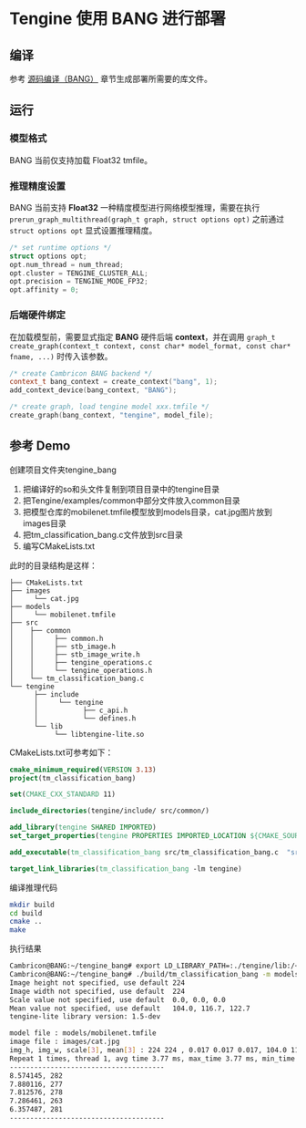# Tengine 使用 BANG 进行部署

## 编译

参考 [源码编译（BANG）](../source_compile/compile_bang.md) 章节生成部署所需要的库文件。

## 运行

### 模型格式

BANG 当前仅支持加载 Float32 tmfile。

### 推理精度设置

BANG 当前支持 **Float32** 一种精度模型进行网络模型推理，需要在执行 `prerun_graph_multithread(graph_t graph, struct options opt)` 之前通过 `struct options opt` 显式设置推理精度。


```c++
/* set runtime options */
struct options opt;
opt.num_thread = num_thread;
opt.cluster = TENGINE_CLUSTER_ALL;
opt.precision = TENGINE_MODE_FP32;
opt.affinity = 0;
```

### 后端硬件绑定

在加载模型前，需要显式指定 **BANG** 硬件后端 **context**，并在调用 `graph_t create_graph(context_t context, const char* model_format, const char* fname, ...)` 时传入该参数。

```c++
/* create Cambricon BANG backend */
context_t bang_context = create_context("bang", 1);
add_context_device(bang_context, "BANG");

/* create graph, load tengine model xxx.tmfile */
create_graph(bang_context, "tengine", model_file);
```

## 参考 Demo

创建项目文件夹tengine_bang
1. 把编译好的so和头文件复制到项目目录中的tengine目录
2. 把Tengine/examples/common中部分文件放入common目录
3. 把模型仓库的mobilenet.tmfile模型放到models目录，cat.jpg图片放到images目录
4. 把tm_classification_bang.c文件放到src目录
5. 编写CMakeLists.txt

此时的目录结构是这样：

```
├── CMakeLists.txt
├── images 
│     └── cat.jpg 
├── models 
│     └── mobilenet.tmfile 
├── src 
│    ├── common                            
│    │     ├── common.h 
│    │     ├── stb_image.h 
│    │     ├── stb_image_write.h 
│    │     ├── tengine_operations.c 
│    │     └── tengine_operations.h 
│    └── tm_classification_bang.c 
└── tengine 
      ├── include 
      │     └── tengine 
      │           ├── c_api.h 
      │           └── defines.h 
      └── lib 
           └── libtengine-lite.so
```

CMakeLists.txt可参考如下：
```CMake
cmake_minimum_required(VERSION 3.13)
project(tm_classification_bang)

set(CMAKE_CXX_STANDARD 11)

include_directories(tengine/include/ src/common/)

add_library(tengine SHARED IMPORTED)
set_target_properties(tengine PROPERTIES IMPORTED_LOCATION ${CMAKE_SOURCE_DIR}/tengine/lib/libtengine-lite.so)

add_executable(tm_classification_bang src/tm_classification_bang.c  "src/common/tengine_operations.c" )

target_link_libraries(tm_classification_bang -lm tengine)
```

编译推理代码

```bash
mkdir build
cd build
cmake ..
make
```

执行结果

```bash
Cambricon@BANG:~/tengine_bang# export LD_LIBRARY_PATH=:./tengine/lib:/<path to your CNToolkit>/lib64
Cambricon@BANG:~/tengine_bang# ./build/tm_classification_bang -m models/mobilenet.tmfile -i images/cat.jpg 
Image height not specified, use default 224
Image width not specified, use default  224
Scale value not specified, use default  0.0, 0.0, 0.0
Mean value not specified, use default   104.0, 116.7, 122.7
tengine-lite library version: 1.5-dev

model file : models/mobilenet.tmfile
image file : images/cat.jpg
img_h, img_w, scale[3], mean[3] : 224 224 , 0.017 0.017 0.017, 104.0 116.7 122.7
Repeat 1 times, thread 1, avg time 3.77 ms, max_time 3.77 ms, min_time 3.77 ms
--------------------------------------
8.574145, 282
7.880116, 277
7.812576, 278
7.286461, 263
6.357487, 281
--------------------------------------
```
